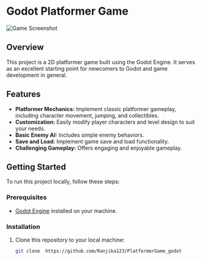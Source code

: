 # Godot Platformer Game

![Game Screenshot](screenshot.png)

## Overview

This project is a 2D platformer game built using the Godot Engine. It serves as an excellent starting point for newcomers to Godot and game development in general.

## Features

- **Platformer Mechanics:** Implement classic platformer gameplay, including character movement, jumping, and collectibles.
- **Customization:** Easily modify player characters and level design to suit your needs.
- **Basic Enemy AI:** Includes simple enemy behaviors.
- **Save and Load:** Implement game save and load functionality.
- **Challenging Gameplay:** Offers engaging and enjoyable gameplay.

## Getting Started

To run this project locally, follow these steps:

### Prerequisites

- [Godot Engine](https://godotengine.org/download) installed on your machine.

### Installation

1. Clone this repository to your local machine:

   ```bash
   git clone  https://github.com/Ranjika123/PlatformerGame_godot
